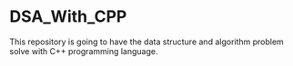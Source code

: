 # DSA_With_CPP
This repository is going to have the data structure and algorithm problem solve with C++ programming language.
